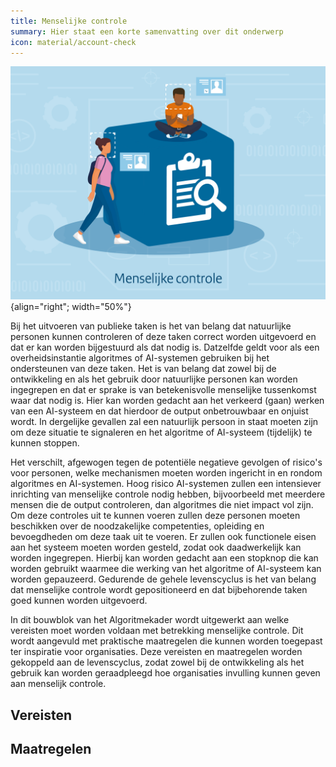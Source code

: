 ```yaml
---
title: Menselijke controle
summary: Hier staat een korte samenvatting over dit onderwerp
icon: material/account-check
---
```


![menselijke-controle](../../afbeeldingen/bouwblokken/menselijke-controle.jpg "visuele weergave menselijke controle"){align="right"; width="50%"}

Bij het uitvoeren van publieke taken is het van belang dat natuurlijke personen kunnen controleren of deze taken correct worden uitgevoerd en dat er kan worden bijgestuurd als dat nodig is. 
Datzelfde geldt voor als een overheidsinstantie algoritmes of AI-systemen gebruiken bij het ondersteunen van deze taken. Het is van belang dat zowel bij de ontwikkeling en als het gebruik door natuurlijke personen kan worden ingegrepen en dat er sprake is van betekenisvolle menselijke tussenkomst waar dat nodig is. 
Hier kan worden gedacht aan het verkeerd (gaan) werken van een AI-systeem en dat hierdoor de output onbetrouwbaar en onjuist wordt. In dergelijke gevallen zal een natuurlijk persoon in staat moeten zijn om deze situatie te signaleren en het algoritme of AI-systeem (tijdelijk) te kunnen stoppen.  

Het verschilt, afgewogen tegen de potentiële negatieve gevolgen of risico's voor personen, welke mechanismen moeten worden ingericht in en rondom algoritmes en AI-systemen. 
Hoog risico AI-systemen zullen een intensiever inrichting van menselijke controle nodig hebben, bijvoorbeeld met meerdere mensen die de output controleren, dan algoritmes die niet impact vol zijn. 
Om deze controles uit te kunnen voeren zullen deze personen moeten beschikken over de noodzakelijke competenties, opleiding en bevoegdheden om deze taak uit te voeren. Er zullen ook functionele eisen aan het systeem moeten worden gesteld, zodat ook daadwerkelijk kan worden ingegrepen. 
Hierbij kan worden gedacht aan een stopknop die kan worden gebruikt waarmee die werking van het algoritme of AI-systeem kan worden gepauzeerd. 
Gedurende de gehele levenscyclus is het van belang dat menselijke controle wordt gepositioneerd en dat bijbehorende taken goed kunnen worden uitgevoerd. 

In dit bouwblok van het Algoritmekader wordt uitgewerkt aan welke vereisten moet worden voldaan met betrekking menselijke controle. 
Dit wordt aangevuld met praktische maatregelen die kunnen worden toegepast ter inspiratie voor organisaties. Deze vereisten en maatregelen worden gekoppeld aan de levenscyclus, zodat zowel bij de ontwikkeling als het gebruik kan worden geraadpleegd hoe organisaties invulling kunnen geven aan menselijk controle.  


## Vereisten

<!-- list_vereisten onderwerp/menselijke-controle no-search no-onderwerp no-rol no-levenscyclus -->


## Maatregelen

<!-- list_maatregelen onderwerp/menselijke-controle no-search no-onderwerp no-rol no-levenscyclus -->
